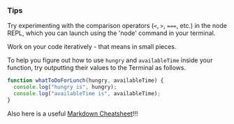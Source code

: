 ### Tips

Try experimenting with the comparison operators (`<`, `>`, `===`, etc.) in the node REPL, which you can launch using the 'node' command in your terminal.

Work on your code iteratively - that means in small pieces.

To help you figure out how to use `hungry` and `availableTime` inside your function, try outputting their values to the Terminal as follows.

```javascript
function whatToDoForLunch(hungry, availableTime) {
  console.log("hungry is", hungry);
  console.log("availableTime is", availableTime);
}
```
Also here is a useful [Markdown Cheatsheet](https://github.com/adam-p/markdown-here/wiki/Markdown-Cheatsheet)!!!
